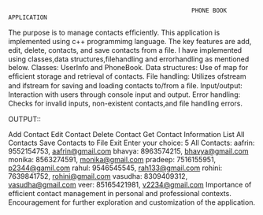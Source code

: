                                                         PHONE BOOK APPLICATION
The purpose is to manage contacts efﬁciently. This application is implemented using c++ programmimg language. The key features are add, edit, delete, contacts, and save contacts from a ﬁle. I have implemented using classes,data structures,filehandling and errorhandling as mentioned below. Classes: UserInfo and PhoneBook. Data structures: Use of map for efﬁcient storage and retrieval of contacts. File handling: Utilizes ofstream and ifstream for saving and loading contacts to/from a ﬁle. Input/output: Interaction with users through console input and output. Error handling: Checks for invalid inputs, non-existent contacts,and ﬁle handling errors.

OUTPUT::

Add Contact
Edit Contact
Delete Contact
Get Contact Information
List All Contacts
Save Contacts to File
Exit Enter your choice: 5 All Contacts: aafrin: 9552154753, aafrin@gmail.com bhavya: 8963574215, bhavya@gmail.com monika: 8563274591, monika@gmail.com pradeep: 7516155951, p2344@gamil.com rahul: 9546545545, rah133@gmail.com rohini: 7639841752, rohini@gmail.com vasudha: 8309409312, vasudha@gmail.com veer: 85165421981, v2234@gmail.com
Importance of efﬁcient contact management in personal and professional contexts. Encouragement for further exploration and customization of the application.
